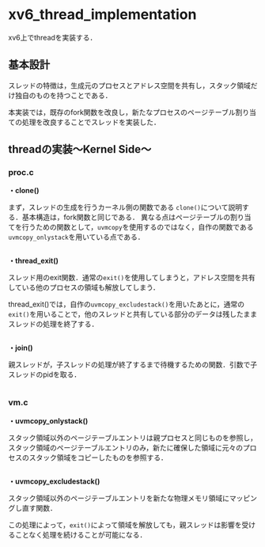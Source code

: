 # xv6_thread_implementation

xv6上でthreadを実装する．

## 基本設計
スレッドの特徴は，生成元のプロセスとアドレス空間を共有し，スタック領域だけ独自のものを持つことである．

本実装では，既存のfork関数を改良し，新たなプロセスのページテーブル割り当ての処理を改良することでスレッドを実装した．


## threadの実装〜Kernel Side〜

### proc.c

**・clone()**

まず，スレッドの生成を行うカーネル側の関数である `clone()`について説明する．基本構造は，fork関数と同じである．
異なる点はページテーブルの割り当てを行うための関数として，`uvmcopy`を使用するのではなく，自作の関数である`uvmcopy_onlystack`を用いている点である．
```c
```


**・thread_exit()**

スレッド用のexit関数．通常の`exit()`を使用してしまうと，アドレス空間を共有している他のプロセスの領域も解放してしまう．


thread_exit()では，自作の`uvmcopy_excludestack()`を用いたあとに，通常の`exit()`を用いることで，他のスレッドと共有している部分のデータは残したままスレッドの処理を終了する．
```c
```


**・join()**

親スレッドが，子スレッドの処理が終了するまで待機するための関数．引数で子スレッドのpidを取る．
```c
```

### vm.c

**・uvmcopy_onlystack()**

スタック領域以外のページテーブルエントリは親プロセスと同じものを参照し，スタック領域のページテーブルエントリのみ，新たに確保した領域に元々のプロセスのスタック領域をコピーしたものを参照する．
```c
```

**・uvmcopy_excludestack()**

スタック領域以外のページテーブルエントリを新たな物理メモリ領域にマッピングし直す関数．

この処理によって，`exit()`によって領域を解放しても，親スレッドは影響を受けることなく処理を続けることが可能になる．
```c
```




